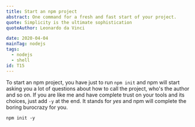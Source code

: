 ```yaml
---
title: Start an npm project
abstract: One command for a fresh and fast start of your project.
quote: Simplicity is the ultimate sophistication
quoteAuthor: Leonardo da Vinci

date: 2020-04-04
mainTag: nodejs
tags:
  - nodejs
  - shell
id: T15
---
```


To start an npm project, you have just to run `npm init` and npm will start asking you a lot of questions about how to call the project, who's the author and so on. If you are like me and have complete trust on your tools and its choices, just add `-y` at the end. It stands for _yes_ and npm will complete the boring burocrazy for you.

```shell
npm init -y
```
